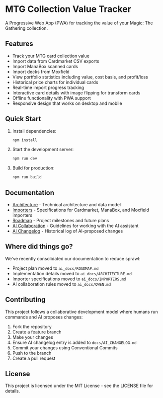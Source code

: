 # MTG Collection Value Tracker

A Progressive Web App (PWA) for tracking the value of your Magic: The Gathering collection.

## Features

- Track your MTG card collection value
- Import data from Cardmarket CSV exports
- Import ManaBox scanned cards
- Import decks from Moxfield
- View portfolio statistics including value, cost basis, and profit/loss
- Historical price charts for individual cards
- Real-time import progress tracking
- Interactive card details with image flipping for transform cards
- Offline functionality with PWA support
- Responsive design that works on desktop and mobile

## Quick Start

1. Install dependencies:
   ```bash
   npm install
   ```

2. Start the development server:
   ```bash
   npm run dev
   ```

3. Build for production:
   ```bash
   npm run build
   ```

## Documentation

- [Architecture](ai_docs/ARCHITECTURE.md) - Technical architecture and data model
- [Importers](ai_docs/IMPORTERS.md) - Specifications for Cardmarket, ManaBox, and Moxfield importers
- [Roadmap](ai_docs/ROADMAP.md) - Project milestones and future plans
- [AI Collaboration](ai_docs/QWEN.md) - Guidelines for working with the AI assistant
- [AI Changelog](ai_docs/AI_CHANGELOG.md) - Historical log of AI-proposed changes

## Where did things go?

We've recently consolidated our documentation to reduce sprawl:
- Project plan moved to `ai_docs/ROADMAP.md`
- Implementation details moved to `ai_docs/ARCHITECTURE.md`
- Importer specifications moved to `ai_docs/IMPORTERS.md`
- AI collaboration rules moved to `ai_docs/QWEN.md`

## Contributing

This project follows a collaborative development model where humans run commands and AI proposes changes:

1. Fork the repository
2. Create a feature branch
3. Make your changes
4. Ensure AI changelog entry is added to `docs/AI_CHANGELOG.md`
5. Commit your changes using Conventional Commits
6. Push to the branch
7. Create a pull request

## License

This project is licensed under the MIT License - see the LICENSE file for details.